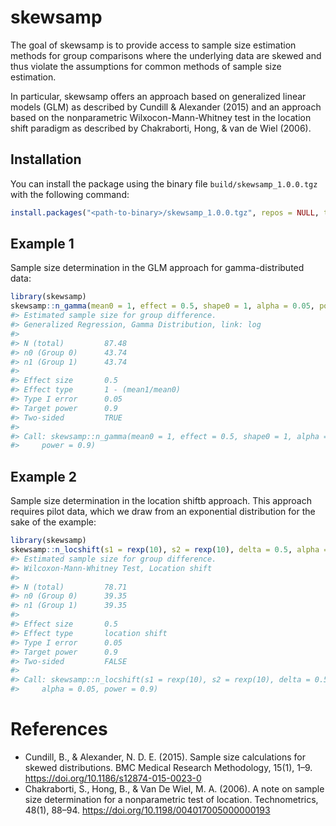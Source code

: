 
<!-- README.md is generated from README.Rmd. Please edit that file -->

# skewsamp

<!-- badges: start -->
<!-- badges: end -->

The goal of skewsamp is to provide access to sample size estimation
methods for group comparisons where the underlying data are skewed and
thus violate the assumptions for common methods of sample size
estimation.

In particular, skewsamp offers an approach based on generalized linear
models (GLM) as described by Cundill & Alexander (2015) and an approach
based on the nonparametric Wilxocon-Mann-Whitney test in the location
shift paradigm as described by Chakraborti, Hong, & van de Wiel (2006).

## Installation

You can install the package using the binary file
`build/skewsamp_1.0.0.tgz` with the following command:

``` r
install.packages("<path-to-binary>/skewsamp_1.0.0.tgz", repos = NULL, type = "binary")
```

## Example 1

Sample size determination in the GLM approach for gamma-distributed
data:

``` r
library(skewsamp)
skewsamp::n_gamma(mean0 = 1, effect = 0.5, shape0 = 1, alpha = 0.05, power = 0.9)
#> Estimated sample size for group difference.
#> Generalized Regression, Gamma Distribution, link: log 
#> 
#> N (total)         87.48 
#> n0 (Group 0)      43.74 
#> n1 (Group 1)      43.74 
#> 
#> Effect size       0.5 
#> Effect type       1 - (mean1/mean0) 
#> Type I error      0.05 
#> Target power      0.9 
#> Two-sided         TRUE 
#> 
#> Call: skewsamp::n_gamma(mean0 = 1, effect = 0.5, shape0 = 1, alpha = 0.05, 
#>     power = 0.9)
```

## Example 2

Sample size determination in the location shiftb approach. This approach
requires pilot data, which we draw from an exponential distribution for
the sake of the example:

``` r
library(skewsamp)
skewsamp::n_locshift(s1 = rexp(10), s2 = rexp(10), delta = 0.5, alpha = 0.05, power = 0.9)
#> Estimated sample size for group difference.
#> Wilcoxon-Mann-Whitney Test, Location shift 
#> 
#> N (total)         78.71 
#> n0 (Group 0)      39.35 
#> n1 (Group 1)      39.35 
#> 
#> Effect size       0.5 
#> Effect type       location shift 
#> Type I error      0.05 
#> Target power      0.9 
#> Two-sided         FALSE 
#> 
#> Call: skewsamp::n_locshift(s1 = rexp(10), s2 = rexp(10), delta = 0.5, 
#>     alpha = 0.05, power = 0.9)
```

# References

-   Cundill, B., & Alexander, N. D. E. (2015). Sample size calculations
    for skewed distributions. BMC Medical Research Methodology, 15(1),
    1–9. <https://doi.org/10.1186/s12874-015-0023-0>
-   Chakraborti, S., Hong, B., & Van De Wiel, M. A. (2006). A note on
    sample size determination for a nonparametric test of location.
    Technometrics, 48(1), 88–94.
    <https://doi.org/10.1198/004017005000000193>

